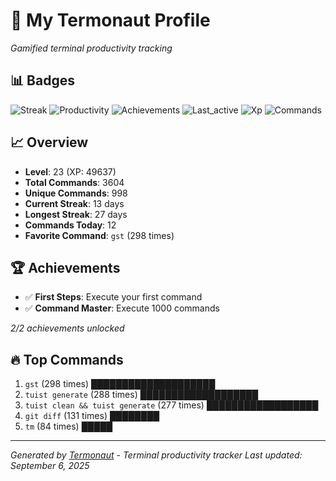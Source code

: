 # 🚀 My Termonaut Profile

*Gamified terminal productivity tracking*

## 📊 Badges

![Streak](https://img.shields.io/badge/Streak-13+days-blue?style=flat-square&logo=terminal&logoColor=white) ![Productivity](https://img.shields.io/badge/Productivity-80.0%25-green?style=flat-square&logo=terminal&logoColor=white) ![Achievements](https://img.shields.io/badge/Achievements-5%2F10-blue?style=flat-square&logo=terminal&logoColor=white) ![Last_active](https://img.shields.io/badge/Last+Active-2h+ago-green?style=flat-square&logo=terminal&logoColor=white) ![Xp](https://img.shields.io/badge/XP-Level+23+%2849637%2F57600%29-blue?style=flat-square&logo=terminal&logoColor=white) ![Commands](https://img.shields.io/badge/Commands-3604-blue?style=flat-square&logo=terminal&logoColor=white) 

## 📈 Overview

- **Level**: 23 (XP: 49637)
- **Total Commands**: 3604
- **Unique Commands**: 998
- **Current Streak**: 13 days
- **Longest Streak**: 27 days
- **Commands Today**: 12
- **Favorite Command**: `gst` (298 times)

## 🏆 Achievements

- ✅ **First Steps**: Execute your first command
- ✅ **Command Master**: Execute 1000 commands

*2/2 achievements unlocked*

## 🔥 Top Commands

1. `gst` (298 times) ████████████████████
2. `tuist generate` (288 times) ███████████████████
3. `tuist clean && tuist generate` (277 times) ██████████████████
4. `git diff` (131 times) ████████
5. `tm` (84 times) █████

---

*Generated by [Termonaut](https://github.com/oiahoon/termonaut) - Terminal productivity tracker*
*Last updated: September 6, 2025*

